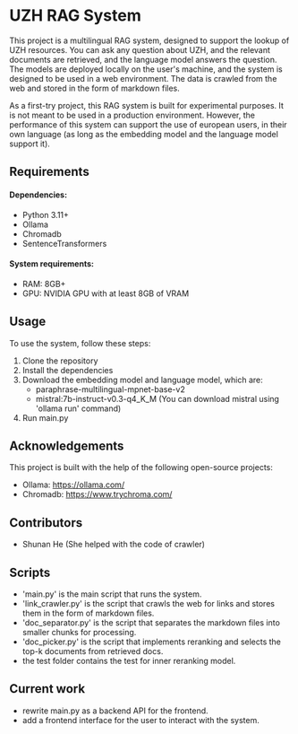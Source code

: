 # UZH RAG System
This project is a multilingual RAG system, designed to support the lookup of UZH resources. You can
ask any question about UZH, and the relevant documents are retrieved, and the language model answers the 
question. The models are deployed locally on the user's machine, and the system is designed to be used in 
a web environment. The data is crawled from the web and stored in the form of markdown files.  

As a first-try project, this RAG system is built for experimental purposes. It is not meant to be used 
in a production environment. However, the performance of this system can support the use of european users,
in their own language (as long as the embedding model and the language model support it). 

## Requirements
#### Dependencies:
- Python 3.11+
- Ollama
- Chromadb  
- SentenceTransformers
#### System requirements:
- RAM: 8GB+  
- GPU: NVIDIA GPU with at least 8GB of VRAM

## Usage
To use the system, follow these steps:
1. Clone the repository
2. Install the dependencies
3. Download the embedding model and language model, which are:
    - paraphrase-multilingual-mpnet-base-v2
    - mistral:7b-instruct-v0.3-q4_K_M (You can download mistral using 'ollama run' command)
4. Run main.py

## Acknowledgements
This project is built with the help of the following open-source projects:
- Ollama: https://ollama.com/
- Chromadb: https://www.trychroma.com/  

## Contributors
- Shunan He (She helped with the code of crawler)

## Scripts
- 'main.py' is the main script that runs the system.
- 'link_crawler.py' is the script that crawls the web for links and stores them in the form of markdown files.
- 'doc_separator.py' is the script that separates the markdown files into smaller chunks for processing.
- 'doc_picker.py' is the script that implements reranking and selects the top-k documents from retrieved docs.
- the test folder contains the test for inner reranking model.

## Current work
- rewrite main.py as a backend API for the frontend.
- add a frontend interface for the user to interact with the system.
